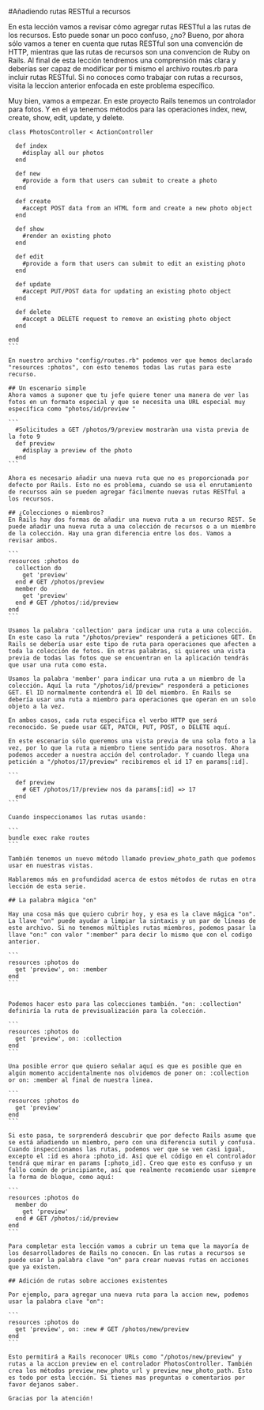 #Añadiendo rutas RESTful a recursos

En esta lección vamos a revisar cómo agregar rutas RESTful a las rutas de los recursos. Esto puede sonar un poco confuso, ¿no?
Bueno, por ahora sólo vamos a tener en cuenta que rutas RESTful son una convención de HTTP, mientras que las rutas de recursos son una convencion de Ruby on Rails.
Al final de esta lección tendremos una comprensión más clara y deberías ser capaz de modificar por ti mismo el archivo routes.rb para incluir rutas RESTful. Si no conoces como trabajar con rutas a recursos, visita la leccion anterior enfocada en este problema específico.

Muy bien, vamos a empezar. En este proyecto Rails tenemos un controlador para fotos. Y en el ya tenemos métodos para las operaciones index, new, create, show, edit, update, y delete.

````
class PhotosController < ActionController

  def index
    #display all our photos
  end

  def new
    #provide a form that users can submit to create a photo
  end

  def create
    #accept POST data from an HTML form and create a new photo object
  end

  def show
    #render an existing photo
  end

  def edit
    #provide a form that users can submit to edit an existing photo
  end

  def update
    #accept PUT/POST data for updating an existing photo object
  end

  def delete
    #accept a DELETE request to remove an existing photo object
  end

end
```

En nuestro archivo "config/routes.rb" podemos ver que hemos declarado "resources :photos", con esto tenemos todas las rutas para este recurso.

## Un escenario simple
Ahora vamos a suponer que tu jefe quiere tener una manera de ver las fotos en un formato especial y que se necesita una URL especial muy específica como "photos/id/preview "

```
  #Solicitudes a GET /photos/9/preview mostraràn una vista previa de la foto 9
  def preview
    #display a preview of the photo
  end
```

Ahora es necesario añadir una nueva ruta que no es proporcionada por defecto por Rails. Esto no es problema, cuando se usa el enrutamiento de recursos aún se pueden agregar fácilmente nuevas rutas RESTful a los recursos.

## ¿Colecciones o miembros?
En Rails hay dos formas de añadir una nueva ruta a un recurso REST. Se puede añadir una nueva ruta a una colección de recursos o a un miembro de la colección. Hay una gran diferencia entre los dos. Vamos a revisar ambos.

```
resources :photos do
  collection do
    get 'preview'
  end # GET /photos/preview
  member do
    get 'preview'
  end # GET /photos/:id/preview
end
```

Usamos la palabra 'collection' para indicar una ruta a una colección. En este caso la ruta "/photos/preview" responderá a peticiones GET. En Rails se debería usar este tipo de ruta para operaciones que afecten a toda la colección de fotos. En otras palabras, si quieres una vista previa de todas las fotos que se encuentran en la aplicación tendrás que usar una ruta como esta.

Usamos la palabra 'member' para indicar una ruta a un miembro de la colección. Aquí la ruta "/photos/id/preview" responderá a peticiones GET. El ID normalmente contendrá el ID del miembro. En Rails se debería usar una ruta a miembro para operaciones que operan en un solo objeto a la vez.

En ambos casos, cada ruta especifica el verbo HTTP que será reconocido. Se puede usar GET, PATCH, PUT, POST, o DELETE aquí.

En este escenario sólo queremos una vista previa de una sola foto a la vez, por lo que la ruta a miembro tiene sentido para nosotros. Ahora podemos acceder a nuestra acción del controlador. Y cuando llega una petición a "/photos/17/preview" recibiremos el id 17 en params[:id].

```
  def preview
    # GET /photos/17/preview nos da params[:id] => 17
  end
```

Cuando inspeccionamos las rutas usando:

```
bundle exec rake routes
```

También tenemos un nuevo método llamado preview_photo_path que podemos usar en nuestras vistas.

Hablaremos más en profundidad acerca de estos métodos de rutas en otra lección de esta serie.

## La palabra mágica "on"

Hay una cosa más que quiero cubrir hoy, y esa es la clave mágica "on". La llave "on" puede ayudar a limpiar la sintaxis y un par de líneas de este archivo. Si no tenemos múltiples rutas miembros, podemos pasar la llave "on:" con valor ":member" para decir lo mismo que con el codigo anterior.

```
resources :photos do
  get 'preview', on: :member
end
```


Podemos hacer esto para las colecciones también. "on: :collection" definiría la ruta de previsualización para la colección.

```
resources :photos do
  get 'preview', on: :collection
end
```

Una posible error que quiero señalar aquí es que es posible que en algún momento accidentalmente nos olvidemos de poner on: :collection or on: :member al final de nuestra linea.

```
resources :photos do
  get 'preview'
end
```

Si esto pasa, te sorprenderá descubrir que por defecto Rails asume que se está añadiendo un miembro, pero con una diferencia sutil y confusa. Cuando inspeccionamos las rutas, podemos ver que se ven casi igual, excepto el :id es ahora :photo_id. Así que el código en el controlador tendrá que mirar en params [:photo_id]. Creo que esto es confuso y un fallo común de principiante, así que realmente recomiendo usar siempre la forma de bloque, como aquí:

```
resources :photos do
  member do
    get 'preview'
  end # GET /photos/:id/preview
end
```

Para completar esta lección vamos a cubrir un tema que la mayoría de los desarrolladores de Rails no conocen. En las rutas a recursos se puede usar la palabra clave "on" para crear nuevas rutas en acciones que ya existen.

## Adición de rutas sobre acciones existentes

Por ejemplo, para agregar una nueva ruta para la accion new, podemos usar la palabra clave "on":

```
resources :photos do
  get 'preview', on: :new # GET /photos/new/preview
end
```

Esto permitirá a Rails reconocer URLs como "/photos/new/preview" y rutas a la accion preview en el controlador PhotosController. También crea los métodos preview_new_photo_url y preview_new_photo_path. Esto es todo por esta lección. Si tienes mas preguntas o comentarios por favor dejanos saber.

Gracias por la atención!